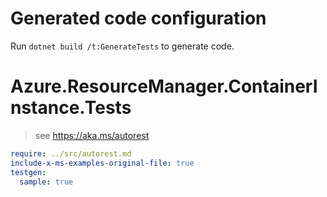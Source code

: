 # Generated code configuration

Run `dotnet build /t:GenerateTests` to generate code.

# Azure.ResourceManager.ContainerInstance.Tests

> see https://aka.ms/autorest
``` yaml
require: ../src/autorest.md
include-x-ms-examples-original-file: true
testgen:
  sample: true
```